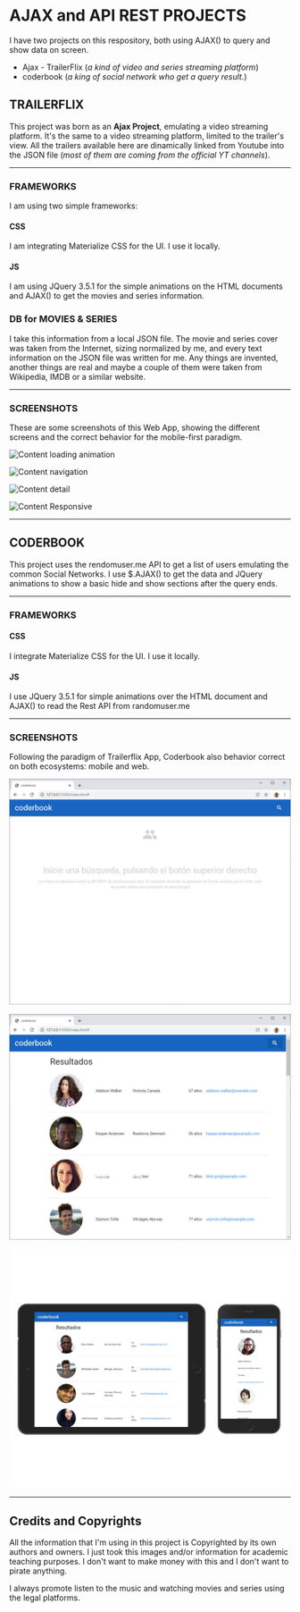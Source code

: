 # AJAX and API REST PROJECTS
I have two projects on this respository, both using AJAX() to query and show data on screen.
* Ajax - TrailerFlix (_a kind of video and series streaming platform_)
* coderbook (_a king of social network who get a query result._)

## TRAILERFLIX
This project was born as an **Ajax Project**, emulating a video streaming platform.
It's the same to a video streaming platform, limited to the trailer's view. All the trailers available here are dinamically linked from Youtube into the JSON file (_most of them are coming from the official YT channels_).

- - - -
### FRAMEWORKS
I am using two simple frameworks:
#### CSS
I am integrating Materialize CSS for the UI. I use it locally.
#### JS
I am using JQuery 3.5.1 for the simple animations on the HTML documents and AJAX() to get the movies and series information.


### DB for MOVIES & SERIES
I take this information from a local JSON file. The movie and series cover was taken from the Internet, sizing normalized by me, and every text information on the JSON file was written for me. Any things are invented, another things are real and maybe a couple of them were taken from Wikipedia, IMDB or a similar website.

- - - -
### SCREENSHOTS
These are some screenshots of this Web App, showing the different screens and the correct behavior for the mobile-first paradigm. 

![Content loading animation](https://github.com/mobilepadawan/coderflix/blob/master/AJAX%20-%20Trailerflix/images/screenshots/vertical_loading.jpg)

![Content navigation](https://github.com/mobilepadawan/coderflix/blob/master/AJAX%20-%20Trailerflix/images/screenshots/vertical_navigation.jpg)

![Content detail](https://github.com/mobilepadawan/coderflix/blob/master/AJAX%20-%20Trailerflix/images/screenshots/vertical_detail.png)

![Content Responsive](https://github.com/mobilepadawan/coderflix/blob/master/AJAX%20-%20Trailerflix/images/screenshots/horizontal_navigation.png)

- - - -

## CODERBOOK
This project uses the rendomuser.me API to get a list of users emulating the common Social Networks.
I use $.AJAX() to get the data and JQuery animations to show a basic hide and show sections after the query ends.

- - - -
### FRAMEWORKS
#### CSS
I integrate Materialize CSS for the UI. I use it locally.
#### JS
I use JQuery 3.5.1 for  simple animations over the HTML document and AJAX() to read the Rest API from randomuser.me

- - - -
### SCREENSHOTS
Following the paradigm of Trailerflix App, Coderbook also behavior correct on both ecosystems: mobile and web.

![Coderbook home page](https://github.com/mobilepadawan/APIRest/blob/master/API%20Rest%20-%20coderbook/images/screenshots/coderbook-home.jpg)

![Coderbook searching result](https://github.com/mobilepadawan/APIRest/blob/master/API%20Rest%20-%20coderbook/images/screenshots/coderbook-results.jpg)

![Coderbook responsive](https://github.com/mobilepadawan/APIRest/blob/master/API%20Rest%20-%20coderbook/images/screenshots/coderbook-responsive.jpg)

- - - -
## Credits and Copyrights
All the information that I'm using in this project is Copyrighted by its own authors and owners. I just took this images and/or information for academic teaching purposes. I don't want to make money with this and I don't want to pirate anything.

I always promote listen to the music and watching movies and series using the legal platforms.

